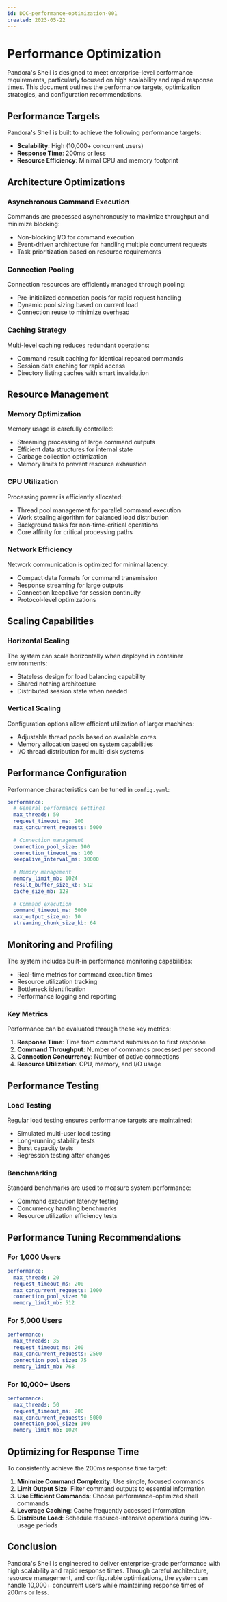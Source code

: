 ```yaml
---
id: DOC-performance-optimization-001
created: 2023-05-22
---
```


# Performance Optimization

Pandora's Shell is designed to meet enterprise-level performance requirements, particularly focused on high scalability and rapid response times. This document outlines the performance targets, optimization strategies, and configuration recommendations.

## Performance Targets

Pandora's Shell is built to achieve the following performance targets:

- **Scalability**: High (10,000+ concurrent users)
- **Response Time**: 200ms or less
- **Resource Efficiency**: Minimal CPU and memory footprint

## Architecture Optimizations

### Asynchronous Command Execution

Commands are processed asynchronously to maximize throughput and minimize blocking:

- Non-blocking I/O for command execution
- Event-driven architecture for handling multiple concurrent requests
- Task prioritization based on resource requirements

### Connection Pooling

Connection resources are efficiently managed through pooling:

- Pre-initialized connection pools for rapid request handling
- Dynamic pool sizing based on current load
- Connection reuse to minimize overhead

### Caching Strategy

Multi-level caching reduces redundant operations:

- Command result caching for identical repeated commands
- Session data caching for rapid access
- Directory listing caches with smart invalidation

## Resource Management

### Memory Optimization

Memory usage is carefully controlled:

- Streaming processing of large command outputs
- Efficient data structures for internal state
- Garbage collection optimization
- Memory limits to prevent resource exhaustion

### CPU Utilization

Processing power is efficiently allocated:

- Thread pool management for parallel command execution
- Work stealing algorithm for balanced load distribution
- Background tasks for non-time-critical operations
- Core affinity for critical processing paths

### Network Efficiency

Network communication is optimized for minimal latency:

- Compact data formats for command transmission
- Response streaming for large outputs
- Connection keepalive for session continuity
- Protocol-level optimizations

## Scaling Capabilities

### Horizontal Scaling

The system can scale horizontally when deployed in container environments:

- Stateless design for load balancing capability
- Shared nothing architecture
- Distributed session state when needed

### Vertical Scaling

Configuration options allow efficient utilization of larger machines:

- Adjustable thread pools based on available cores
- Memory allocation based on system capabilities
- I/O thread distribution for multi-disk systems

## Performance Configuration

Performance characteristics can be tuned in `config.yaml`:

```yaml
performance:
  # General performance settings
  max_threads: 50
  request_timeout_ms: 200
  max_concurrent_requests: 5000
  
  # Connection management
  connection_pool_size: 100
  connection_timeout_ms: 100
  keepalive_interval_ms: 30000
  
  # Memory management
  memory_limit_mb: 1024
  result_buffer_size_kb: 512
  cache_size_mb: 128
  
  # Command execution
  command_timeout_ms: 5000
  max_output_size_mb: 10
  streaming_chunk_size_kb: 64
```

## Monitoring and Profiling

The system includes built-in performance monitoring capabilities:

- Real-time metrics for command execution times
- Resource utilization tracking
- Bottleneck identification
- Performance logging and reporting

### Key Metrics

Performance can be evaluated through these key metrics:

1. **Response Time**: Time from command submission to first response
2. **Command Throughput**: Number of commands processed per second
3. **Connection Concurrency**: Number of active connections
4. **Resource Utilization**: CPU, memory, and I/O usage

## Performance Testing

### Load Testing

Regular load testing ensures performance targets are maintained:

- Simulated multi-user load testing
- Long-running stability tests
- Burst capacity tests
- Regression testing after changes

### Benchmarking

Standard benchmarks are used to measure system performance:

- Command execution latency testing
- Concurrency handling benchmarks
- Resource utilization efficiency tests

## Performance Tuning Recommendations

### For 1,000 Users

```yaml
performance:
  max_threads: 20
  request_timeout_ms: 200
  max_concurrent_requests: 1000
  connection_pool_size: 50
  memory_limit_mb: 512
```

### For 5,000 Users

```yaml
performance:
  max_threads: 35
  request_timeout_ms: 200
  max_concurrent_requests: 2500
  connection_pool_size: 75
  memory_limit_mb: 768
```

### For 10,000+ Users

```yaml
performance:
  max_threads: 50
  request_timeout_ms: 200
  max_concurrent_requests: 5000
  connection_pool_size: 100
  memory_limit_mb: 1024
```

## Optimizing for Response Time

To consistently achieve the 200ms response time target:

1. **Minimize Command Complexity**: Use simple, focused commands
2. **Limit Output Size**: Filter command outputs to essential information
3. **Use Efficient Commands**: Choose performance-optimized shell commands
4. **Leverage Caching**: Cache frequently accessed information
5. **Distribute Load**: Schedule resource-intensive operations during low-usage periods

## Conclusion

Pandora's Shell is engineered to deliver enterprise-grade performance with high scalability and rapid response times. Through careful architecture, resource management, and configurable optimizations, the system can handle 10,000+ concurrent users while maintaining response times of 200ms or less. 